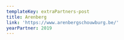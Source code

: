 ```yaml
---
templateKey: extraPartners-post
title: Arenberg
link: 'https://www.arenbergschouwburg.be/'
yearPartner: 2019
---
```

